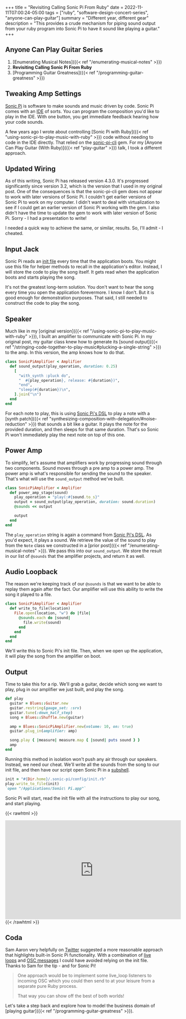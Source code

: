 +++
title = "Revisiting Calling Sonic Pi From Ruby"
date = 2022-11-11T07:00:24-05:00
tags = ["ruby", "software-design-concert-series", "anyone-can-play-guitar"]
summary = "Different year, different gear"
description = "This provides a crude mechanism for piping sound output from your ruby program into Sonic Pi to have it sound like playing a guitar."
+++

## Anyone Can Play Guitar Series

1. [Enumerating Musical Notes]({{< ref "/enumerating-musical-notes" >}})
2. __Revisiting Calling Sonic Pi From Ruby__
3. [Programming Guitar Greatness]({{< ref "/programming-guitar-greatness" >}})

## Tweaking Amp Settings

[Sonic Pi](https://sonic-pi.net/) is software to make sounds and music driven by code. Sonic Pi comes with an [IDE](https://sonic-pi.net/tutorial.html#section-1-2) of sorts. You can program the composition you'd like to play in the IDE. With one button, you get immediate feedback hearing how your code sounds.

A few years ago I wrote about controlling [Sonic Pi with Ruby]({{< ref "using-sonic-pi-to-play-music-with-ruby" >}}) code without needing to code in the IDE directly. That relied on the [sonic-pi-cli](https://github.com/Widdershin/sonic-pi-cli) gem. For my [Anyone Can Play Guitar (With Ruby)]({{< ref "play-guitar" >}}) talk, I took a different approach.

## Updated Wiring

As of this writing, Sonic Pi has released version 4.3.0. It's progressed significantly since version 3.2, which is the version that I used in my original post. One of the consequences is that the sonic-pi-cli gem does not appear to work with later versions of Sonic Pi. I couldn't get earlier versions of Sonic Pi to work on my computer. I didn't want to deal with virtualization to see if I could get an earlier version of Sonic Pi working with the gem. I also didn't have the time to update the gem to work with later version of Sonic Pi. Sorry - I had a presentation to write!

I needed a quick way to achieve the same, or similar, results. So, I'll admit - I cheated.

## Input Jack

Sonic Pi reads an [init file](https://github.com/sonic-pi-net/sonic-pi/tree/stable/app/config/user-examples#initrb) every time that the application boots. You might use this file for helper methods to recall in the application's editor. Instead, I will store the code to play the song itself. It gets read when the application boots and starts playing the song.

It's not the greatest long-term solution. You don't want to hear the song every time you open the application forevermore. I know I don't. But it is good enough for demonstration purposes. That said, I still needed to construct the code to play the song.

## Speaker

Much like in my [original version]({{< ref "/using-sonic-pi-to-play-music-with-ruby" >}}), I built an amplifier to communicate with Sonic Pi. In my original post, my guitar class knew how to generate its [sound output]({{< ref "/stringing-code-together-to-play-music#plucking-a-single-string" >}}) to the amp. In this version, the amp knows how to do that.

```ruby
class SonicPiAmplifier < Amplifier
  def sound_output(play_operation, duration: 0.25)
    [
      "with_synth :pluck do",
      "  #{play_operation}, release: #{duration})",
      "end",
      "sleep(#{duration})\n",
    ].join("\n")
  end
end
```

For each note to play, this is using [Sonic Pi's DSL](https://sonic-pi.net/tutorial.html#section-2-3) to play a note with a [synth patch]({{< ref "synthesizing-composition-with-delegation/#noise-reduction" >}}) that sounds a bit like a guitar. It plays the note for the provided duration, and then sleeps for that same duration. That's so Sonic Pi won't immediately play the next note on top of this one.

## Power Amp

To simplify, let's assume that amplifiers work by progressing sound through two components. Sound moves through a pre amp to a power amp. The power amp is what's responsible for sending the sound to the speaker. That's what will use the `sound_output` method we've built.

```ruby
class SonicPiAmplifier < Amplifier
  def power_amp_stage(sound)
    play_operation = "play(:#{sound.to_s}"
    output = sound_output(play_operation, duration: sound.duration)
    @sounds << output

    output
  end
end
```

The `play_operation` string is again a command from [Sonic Pi's DSL](https://sonic-pi.net/tutorial.html#section-2-1). As you'd expect, it plays a sound. We retrieve the value of the sound to play from the `Note` class we constructed in a [prior post]({{< ref "/enumerating-musical-notes" >}}). We pass this into our `sound_output`. We store the result in our list of `@sounds` that the amplifier projects, and return it as well.

## Audio Loopback

The reason we're keeping track of our `@sounds` is that we want to be able to replay them again after the fact. Our amplifier will use this ability to write the song it played to a file.

```ruby
class SonicPiAmplifier < Amplifier
  def write_to_file(location)
    File.open(location, "w") do |file|
      @sounds.each do |sound|
        file.write(sound)
      end
    end
  end
end
```

We'll write this to Sonic Pi's init file. Then, when we open up the application, it will play the song from the amplifier on boot.

## Output

Time to take this for a rip. We'll grab a guitar, decide which song we want to play, plug in our amplifier we just built, and play the song.

```ruby
def play
  guitar = Blues::Guitar.new
  guitar.restring(gauge_set: :srv)
  guitar.tune(:down_half_step)
  song = Blues::Shuffle.new(guitar)

  amp = Blues::SonicPiAmplifier.new(volume: 10, on: true)
  guitar.plug_in(amplifier: amp)

  song.play { |measure| measure.map { |sound| puts sound } }
  amp
end
```

Running this method in isolation won't push any air through our speakers. Instead, we need our cheat. We'll write all the sounds from the song to our init file, and then have our script open Sonic Pi in a [subshell](https://ruby-doc.org/core-3.1.2/Kernel.html#method-i-60).

```ruby
init = "#{Dir.home}/.sonic-pi/config/init.rb"
play.write_to_file(init)
`open "/Applications/Sonic\ Pi.app"`
```

Sonic Pi will start, read the init file with all the instructions to play our song, and start playing.

{{< rawhtml >}}
<iframe width="560" height="315" src="https://www.youtube.com/embed/iQUNU36Vem4" title="YouTube video player" frameborder="0" allow="accelerometer; autoplay; clipboard-write; encrypted-media; gyroscope; picture-in-picture" allowfullscreen></iframe>
{{< /rawhtml >}}

## Coda

Sam Aaron very helpfully on [Twitter](https://twitter.com/samaaron/status/1592653823486889984) suggested a more reasonable approach that highlights built-in Sonic Pi functionality. With a combination of [live loops](https://github.com/sonic-pi-net/sonic-pi/blob/dev/etc/doc/tutorial/A.02-live-coding.md) and [OSC messages](https://github.com/sonic-pi-net/sonic-pi/blob/dev/etc/doc/tutorial/12.1-Receiving-OSC.md) I could have avoided relying on the init file. Thanks to Sam for the tip - and for Sonic Pi!

> One approach would be to implement some live_loop listeners to incoming OSC which you could then send to at your leisure from a separate pure Ruby process.
>
> That way you can show off the best of both worlds!

Let's take a step back and explore how to model the business domain of [playing guitar]({{< ref "/programming-guitar-greatness" >}}).
